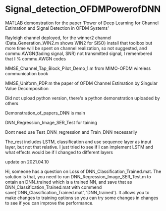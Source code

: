 # Signal_detection_OFDMPowerofDNN
MATLAB demonstration for the paper 'Power of Deep Learning for Channel Estimation and Signal Detection in OFDM Systems'

Rayleigh channel deployed, for the winner2 channel (Data_Generation_WIN2.m shows WIN2 for SISO) install that toolbox but more time will be spent on channel realization, so not suggested, and commu.AWGN(fading signal, SNR) not transmitted signal, I remembered that I % commu.AWGN codes

MMSE_Channel_Tap_Block_Pilot_Demo_1.m from MIMO-OFDM wireless communication book

MMSE_Uniform_PDP.m the paper of OFDM Channel Estimation by Singular Value Decomposition

Did not upload python version, there's a python demonstration uploaded by others

Demonstration_of_papers_DNN is main

DNN_Regression_Image_SER_Test for taining

Dont need use Test_DNN_regression and Train_DNN necessarily

The_rest includes LSTM, classification and use sequence layer as input layer, but not that relative. I just tried to see if I can implement LSTM and what effects would be if I changed to different layers

update on 2021.04.10

Hi, someone has a question on Loss of DNN_Classification_Trained.mat. The solution is that, you need to run DNN_Regression_Image_SER_Test.m to ontain an DNN_trained which is a trained NN, and save that as DNN_Classification_Trained.mat with commend save('DNN_Classification_Trained.mat', 'DNN_trained'). It allows you to make changes to training options so you can try some changes in changes to see if you can improve the performance.
